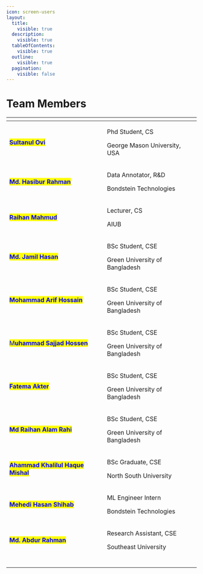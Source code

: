 ```yaml
---
icon: screen-users
layout:
  title:
    visible: true
  description:
    visible: true
  tableOfContents:
    visible: true
  outline:
    visible: true
  pagination:
    visible: false
---
```


# Team Members

<table data-view="cards"><thead><tr><th></th><th></th></tr></thead><tbody><tr><td><mark style="color:blue;"><strong>Sultanul Ovi</strong></mark> </td><td><p>Phd Student, CS</p><p>George Mason University, USA</p></td></tr><tr><td><mark style="color:blue;"><strong>Md. Hasibur Rahman</strong></mark></td><td><p>Data Annotator, R&#x26;D</p><p>Bondstein Technologies</p></td></tr><tr><td><mark style="color:blue;"><strong>Raihan Mahmud</strong></mark></td><td><p>Lecturer, CS</p><p>AIUB</p></td></tr><tr><td><mark style="color:blue;"><strong>Md. Jamil Hasan</strong></mark></td><td><p>BSc Student, CSE</p><p>Green University of Bangladesh</p></td></tr><tr><td><mark style="color:blue;"><strong>Mohammad Arif Hossain</strong></mark></td><td><p>BSc Student, CSE</p><p>Green University of Bangladesh</p></td></tr><tr><td><mark style="color:blue;">M<strong>uhammad Sajjad Hossen</strong></mark></td><td><p>BSc Student, CSE</p><p>Green University of Bangladesh</p></td></tr><tr><td><mark style="color:blue;"><strong>Fatema Akter</strong></mark></td><td><p>BSc Student, CSE</p><p>Green University of Bangladesh</p></td></tr><tr><td><mark style="color:blue;"><strong>Md Raihan Alam Rahi</strong></mark></td><td><p>BSc Student, CSE</p><p>Green University of Bangladesh</p></td></tr><tr><td><mark style="color:blue;"><strong>Ahammad Khalilul Haque Mishal</strong></mark></td><td><p>BSc Graduate, CSE</p><p>North South University</p></td></tr><tr><td><mark style="color:blue;"><strong>Mehedi Hasan Shihab</strong></mark></td><td><p>ML Engineer Intern</p><p>Bondstein Technologies</p></td></tr><tr><td><mark style="color:blue;"><strong>Md. Abdur Rahman</strong></mark></td><td><p>Research Assistant, CSE</p><p>Southeast University</p></td></tr><tr><td></td><td></td></tr><tr><td></td><td></td></tr><tr><td></td><td></td></tr><tr><td></td><td></td></tr></tbody></table>


